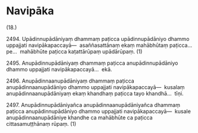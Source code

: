 # Navipāka

(18.)

2494\. Upādinnupādāniyaṃ dhammaṃ paṭicca upādinnupādāniyo dhammo uppajjati navipākapaccayā—  asaññasattānaṃ ekaṃ mahābhūtaṃ paṭicca…pe…  mahābhūte paṭicca kaṭattārūpaṃ upādārūpaṃ. (1)

2495\. Anupādinnupādāniyaṃ dhammaṃ paṭicca anupādinnupādāniyo dhammo uppajjati navipākapaccayā…  ekā.

2496\. Anupādinnaanupādāniyaṃ dhammaṃ paṭicca anupādinnaanupādāniyo dhammo uppajjati navipākapaccayā—  kusalaṃ anupādinnaanupādāniyaṃ ekaṃ khandhaṃ paṭicca tayo khandhā…  tīṇi.

2497\. Anupādinnupādāniyañca anupādinnaanupādāniyañca dhammaṃ paṭicca anupādinnupādāniyo dhammo uppajjati navipākapaccayā—  kusale anupādinnaanupādāniye khandhe ca mahābhūte ca paṭicca cittasamuṭṭhānaṃ rūpaṃ. (1)
